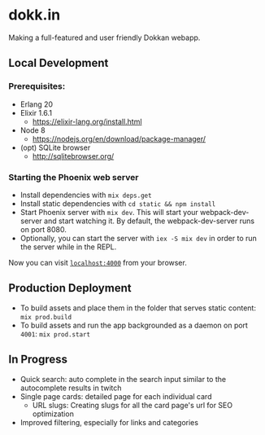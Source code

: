 # dokk.in

Making a full-featured and user friendly Dokkan webapp.

## Local Development

### Prerequisites:

  - Erlang 20
  - Elixir 1.6.1
    - https://elixir-lang.org/install.html
  - Node 8
    - https://nodejs.org/en/download/package-manager/
  - (opt) SQLite browser
    - http://sqlitebrowser.org/

### Starting the Phoenix web server

  - Install dependencies with `mix deps.get`
  - Install static dependencies with `cd static && npm install`
  - Start Phoenix server with `mix dev`. This will start your webpack-dev-server and start watching it. By default, the webpack-dev-server runs on port 8080.
  - Optionally, you can start the server with `iex -S mix dev` in order to run the server while in the REPL.

Now you can visit [`localhost:4000`](http://localhost:4000) from your browser.

## Production Deployment

- To build assets and place them in the folder that serves static content: `mix prod.build`
- To build assets and run the app backgrounded as a daemon on port `4001`: `mix prod.start`

## In Progress

- Quick search: auto complete in the search input similar to the autocomplete results in twitch
- Single page cards: detailed page for each individual card
  - URL slugs: Creating slugs for all the card page's url for SEO optimization
- Improved filtering, especially for links and categories

